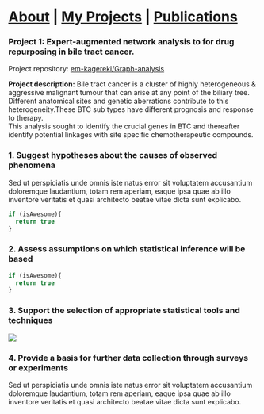 #  <a href="https://em-kagereki.github.io/Kagereki"> About</a>  | <a href="https://em-kagereki.github.io/Kagereki/Projects"> My Projects</a> | <a href="https://em-kagereki.github.io/Kagereki/publications"> Publications</a>   

### Project 1: Expert-augmented network analysis to for drug repurposing in bile tract cancer. 

Project repository:  <a href="https://github.com/em-kagereki/Graph-analysis">em-kagereki/Graph-analysis </a> 

**Project description:** Bile tract cancer is a cluster of highly heterogeneous & aggressive malignant tumour that can arise at any point of the biliary tree. Different anatomical sites and genetic aberrations contribute to this heterogeneity.These  BTC sub types have different prognosis and response to therapy.
<br>
This analysis sought to identify the crucial genes in BTC and thereafter identify potential linkages with  site specific  chemotherapeutic compounds.


### 1. Suggest hypotheses about the causes of observed phenomena

Sed ut perspiciatis unde omnis iste natus error sit voluptatem accusantium doloremque laudantium, totam rem aperiam, eaque ipsa quae ab illo inventore veritatis et quasi architecto beatae vitae dicta sunt explicabo. 

```javascript
if (isAwesome){
  return true
}
```

### 2. Assess assumptions on which statistical inference will be based

```javascript
if (isAwesome){
  return true
}
```

### 3. Support the selection of appropriate statistical tools and techniques

<img src="images/dummy_thumbnail.jpg?raw=true"/>

### 4. Provide a basis for further data collection through surveys or experiments

Sed ut perspiciatis unde omnis iste natus error sit voluptatem accusantium doloremque laudantium, totam rem aperiam, eaque ipsa quae ab illo inventore veritatis et quasi architecto beatae vitae dicta sunt explicabo. 


